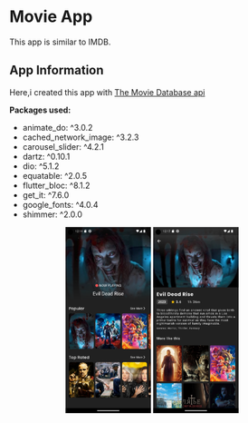 # Movie App

This app is similar to IMDB.

## App Information

Here,i created this app with [The Movie Database api](https://www.themoviedb.org/settings/api) 

**Packages used:**

- animate_do: ^3.0.2
- cached_network_image: ^3.2.3
- carousel_slider: ^4.2.1
- dartz: ^0.10.1
- dio: ^5.1.2
- equatable: ^2.0.5
- flutter_bloc: ^8.1.2
- get_it: ^7.6.0
- google_fonts: ^4.0.4
- shimmer: ^2.0.0

<p align="center">
<img src="screenshots/Screenshot_1684145680.png" width="30%">
<img src="screenshots/Screenshot_1684145879.png" width="30%">

</p>
